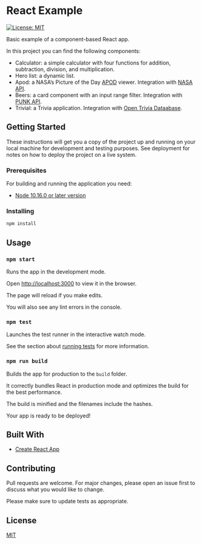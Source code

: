 # React Example

[![License: MIT](https://img.shields.io/badge/License-MIT-yellow.svg)](https://opensource.org/licenses/MIT)

Basic example of a component-based React app.

In this project you can find the following components:

* Calculator: a simple calculator with four functions for addition, subtraction, division, and multiplication.
* Hero list: a dynamic list.
* Apod: a NASA’s Picture of the Day [APOD](https://apod.nasa.gov/apod/) viewer. Integration with [NASA API](https://api.nasa.gov).
* Beers: a card component with an input range filter. Integration with [PUNK API](https://punkapi.com/).
* Trivial: a Trivia application. Integration with [Open Trivia Dataabase](https://opentdb.com/).

## Getting Started

These instructions will get you a copy of the project up and running on your local machine for development and testing purposes. See deployment for notes on how to deploy the project on a live system.

### Prerequisites

For building and running the application you need:

* [Node 10.16.0 or later version](https://nodejs.org/es/)

### Installing

```bash
npm install
```

## Usage

### `npm start`

Runs the app in the development mode.

Open [http://localhost:3000](http://localhost:3000) to view it in the browser.

The page will reload if you make edits.

You will also see any lint errors in the console.

### `npm test`

Launches the test runner in the interactive watch mode.

See the section about [running tests](https://facebook.github.io/create-react-app/docs/running-tests) for more information.

### `npm run build`

Builds the app for production to the `build` folder.

It correctly bundles React in production mode and optimizes the build for the best performance.

The build is minified and the filenames include the hashes.

Your app is ready to be deployed!

## Built With

* [Create React App](https://github.com/facebook/create-react-app)

## Contributing

Pull requests are welcome. For major changes, please open an issue first to discuss what you would like to change.

Please make sure to update tests as appropriate.

## License

[MIT](https://choosealicense.com/licenses/mit/)
